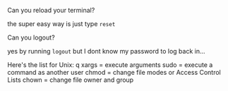 Can you reload your terminal?

the super easy way is just type `reset`

Can you logout?

yes by running `logout`
but I dont know my password to log back in...

Here's the list for Unix:
q
xargs = execute arguments
sudo = execute a command as another user
chmod = change file modes or Access Control Lists
chown = change file owner and group
